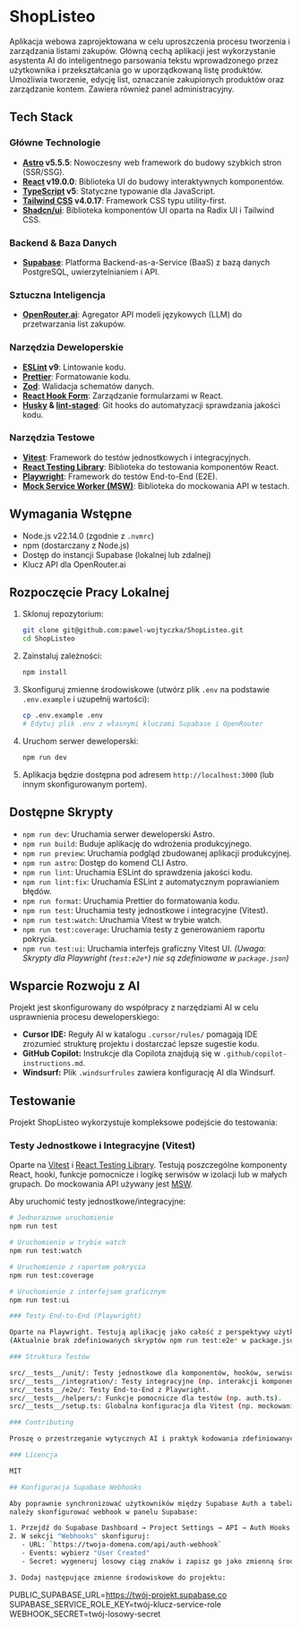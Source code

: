 # ShopListeo

Aplikacja webowa zaprojektowana w celu uproszczenia procesu tworzenia i zarządzania listami zakupów. Główną cechą aplikacji jest wykorzystanie asystenta AI do inteligentnego parsowania tekstu wprowadzonego przez użytkownika i przekształcania go w uporządkowaną listę produktów. Umożliwia tworzenie, edycję list, oznaczanie zakupionych produktów oraz zarządzanie kontem. Zawiera również panel administracyjny.


## Tech Stack

### Główne Technologie
- **[Astro](https://astro.build/) v5.5.5**: Nowoczesny web framework do budowy szybkich stron (SSR/SSG).
- **[React](https://react.dev/) v19.0.0**: Biblioteka UI do budowy interaktywnych komponentów.
- **[TypeScript](https://www.typescriptlang.org/) v5**: Statyczne typowanie dla JavaScript.
- **[Tailwind CSS](https://tailwindcss.com/) v4.0.17**: Framework CSS typu utility-first.
- **[Shadcn/ui](https://ui.shadcn.com/)**: Biblioteka komponentów UI oparta na Radix UI i Tailwind CSS.

### Backend & Baza Danych
- **[Supabase](https://supabase.com/)**: Platforma Backend-as-a-Service (BaaS) z bazą danych PostgreSQL, uwierzytelnianiem i API.

### Sztuczna Inteligencja
- **[OpenRouter.ai](https://openrouter.ai/)**: Agregator API modeli językowych (LLM) do przetwarzania list zakupów.

### Narzędzia Deweloperskie
- **[ESLint](https://eslint.org/) v9**: Lintowanie kodu.
- **[Prettier](https://prettier.io/)**: Formatowanie kodu.
- **[Zod](https://zod.dev/)**: Walidacja schematów danych.
- **[React Hook Form](https://react-hook-form.com/)**: Zarządzanie formularzami w React.
- **[Husky](https://typicode.github.io/husky/) & [lint-staged](https://github.com/okonet/lint-staged)**: Git hooks do automatyzacji sprawdzania jakości kodu.

### Narzędzia Testowe
- **[Vitest](https://vitest.dev/)**: Framework do testów jednostkowych i integracyjnych.
- **[React Testing Library](https://testing-library.com/docs/react-testing-library/intro/)**: Biblioteka do testowania komponentów React.
- **[Playwright](https://playwright.dev/)**: Framework do testów End-to-End (E2E).
- **[Mock Service Worker (MSW)](https://mswjs.io/)**: Biblioteka do mockowania API w testach.

## Wymagania Wstępne

- Node.js v22.14.0 (zgodnie z `.nvmrc`)
- npm (dostarczany z Node.js)
- Dostęp do instancji Supabase (lokalnej lub zdalnej)
- Klucz API dla OpenRouter.ai

## Rozpoczęcie Pracy Lokalnej

1.  Sklonuj repozytorium:
    ```bash
    git clone git@github.com:pawel-wojtyczka/ShopListeo.git
    cd ShopListeo
    ```
2.  Zainstaluj zależności:
    ```bash
    npm install
    ```
3.  Skonfiguruj zmienne środowiskowe (utwórz plik `.env` na podstawie `.env.example` i uzupełnij wartości):
    ```bash
    cp .env.example .env
    # Edytuj plik .env z własnymi kluczami Supabase i OpenRouter
    ```
4.  Uruchom serwer deweloperski:
    ```bash
    npm run dev
    ```
5.  Aplikacja będzie dostępna pod adresem `http://localhost:3000` (lub innym skonfigurowanym portem).

## Dostępne Skrypty

-   `npm run dev`: Uruchamia serwer deweloperski Astro.
-   `npm run build`: Buduje aplikację do wdrożenia produkcyjnego.
-   `npm run preview`: Uruchamia podgląd zbudowanej aplikacji produkcyjnej.
-   `npm run astro`: Dostęp do komend CLI Astro.
-   `npm run lint`: Uruchamia ESLint do sprawdzenia jakości kodu.
-   `npm run lint:fix`: Uruchamia ESLint z automatycznym poprawianiem błędów.
-   `npm run format`: Uruchamia Prettier do formatowania kodu.
-   `npm run test`: Uruchamia testy jednostkowe i integracyjne (Vitest).
-   `npm run test:watch`: Uruchamia Vitest w trybie watch.
-   `npm run test:coverage`: Uruchamia testy z generowaniem raportu pokrycia.
-   `npm run test:ui`: Uruchamia interfejs graficzny Vitest UI.
    *(Uwaga: Skrypty dla Playwright (`test:e2e*`) nie są zdefiniowane w `package.json`)*

## Wsparcie Rozwoju z AI

Projekt jest skonfigurowany do współpracy z narzędziami AI w celu usprawnienia procesu deweloperskiego:

-   **Cursor IDE:** Reguły AI w katalogu `.cursor/rules/` pomagają IDE zrozumieć strukturę projektu i dostarczać lepsze sugestie kodu.
-   **GitHub Copilot:** Instrukcje dla Copilota znajdują się w `.github/copilot-instructions.md`.
-   **Windsurf:** Plik `.windsurfrules` zawiera konfigurację AI dla Windsurf.

## Testowanie

Projekt ShopListeo wykorzystuje kompleksowe podejście do testowania:

### Testy Jednostkowe i Integracyjne (Vitest)

Oparte na [Vitest](https://vitest.dev/) i [React Testing Library](https://testing-library.com/docs/react-testing-library/intro/). Testują poszczególne komponenty React, hooki, funkcje pomocnicze i logikę serwisów w izolacji lub w małych grupach. Do mockowania API używany jest [MSW](https://mswjs.io/).

Aby uruchomić testy jednostkowe/integracyjne:
```bash
# Jednorazowe uruchomienie
npm run test

# Uruchomienie w trybie watch
npm run test:watch

# Uruchomienie z raportem pokrycia
npm run test:coverage

# Uruchomienie z interfejsem graficznym
npm run test:ui

### Testy End-to-End (Playwright)

Oparte na Playwright. Testują aplikację jako całość z perspektywy użytkownika końcowego, symulując interakcje w przeglądarce.
(Aktualnie brak zdefiniowanych skryptów npm run test:e2e* w package.json. Należy je dodać, aby uruchomić testy E2E.)

### Struktura Testów

src/__tests__/unit/: Testy jednostkowe dla komponentów, hooków, serwisów.
src/__tests__/integration/: Testy integracyjne (np. interakcji komponentów, API).
src/__tests__/e2e/: Testy End-to-End z Playwright.
src/__tests__/helpers/: Funkcje pomocnicze dla testów (np. auth.ts).
src/__tests__/setup.ts: Globalna konfiguracja dla Vitest (np. mockowanie, rozszerzenia matcherów).

### Contributing

Proszę o przestrzeganie wytycznych AI i praktyk kodowania zdefiniowanych w plikach konfiguracyjnych AI podczas pracy nad projektem. Używaj npm run lint i npm run format przed commitem.

### Licencja

MIT

## Konfiguracja Supabase Webhooks

Aby poprawnie synchronizować użytkowników między Supabase Auth a tabelą `public.users`, 
należy skonfigurować webhook w panelu Supabase:

1. Przejdź do Supabase Dashboard → Project Settings → API → Auth Hooks
2. W sekcji "Webhooks" skonfiguruj:
   - URL: `https://twoja-domena.com/api/auth-webhook`
   - Events: wybierz "User Created"
   - Secret: wygeneruj losowy ciąg znaków i zapisz go jako zmienną środowiskową `WEBHOOK_SECRET`

3. Dodaj następujące zmienne środowiskowe do projektu:
```
PUBLIC_SUPABASE_URL=https://twój-projekt.supabase.co
SUPABASE_SERVICE_ROLE_KEY=twój-klucz-service-role
WEBHOOK_SECRET=twój-losowy-secret
```